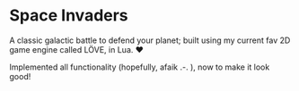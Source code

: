 # Space Invaders

A classic galactic battle to defend your planet; built using my current fav 2D game engine called LÖVE, in Lua. ♥️

Implemented all functionality (hopefully, afaik .-. ), now to make it look good!
